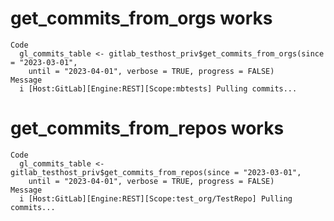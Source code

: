 # get_commits_from_orgs works

    Code
      gl_commits_table <- gitlab_testhost_priv$get_commits_from_orgs(since = "2023-03-01",
        until = "2023-04-01", verbose = TRUE, progress = FALSE)
    Message
      i [Host:GitLab][Engine:REST][Scope:mbtests] Pulling commits...

# get_commits_from_repos works

    Code
      gl_commits_table <- gitlab_testhost_priv$get_commits_from_repos(since = "2023-03-01",
        until = "2023-04-01", verbose = TRUE, progress = FALSE)
    Message
      i [Host:GitLab][Engine:REST][Scope:test_org/TestRepo] Pulling commits...

